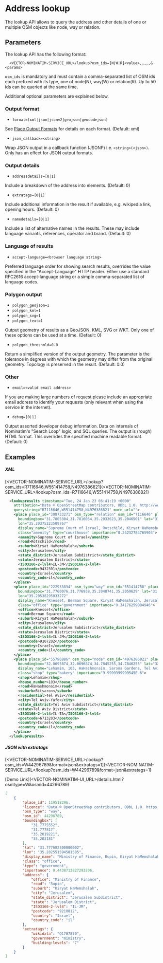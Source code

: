 # Address lookup

The lookup API allows to query the address and other details of one or
multiple OSM objects like node, way or relation.

## Parameters

The lookup API has the following format:

```
  <VECTOR-NOMINATIM-SERVICE_URL>/lookup?osm_ids=[N|W|R]<value>,…,…,&<params>
```

`osm_ids` is mandatory and must contain a comma-separated list of OSM ids each
prefixed with its type, one of node(N), way(W) or relation(R). Up to 50 ids
can be queried at the same time.

Additional optional parameters are explained below.

### Output format

* `format=[xml|json|jsonv2|geojson|geocodejson]`

See [Place Output Formats](/getting-started/vector/services/nominatim/nominatim_output#output-formats) for details on each format. (Default: xml)

* `json_callback=<string>`

Wrap JSON output in a callback function (JSONP) i.e. `<string>(<json>)`.
Only has an effect for JSON output formats.

### Output details

* `addressdetails=[0|1]`

Include a breakdown of the address into elements. (Default: 0)


* `extratags=[0|1]`

Include additional information in the result if available,
e.g. wikipedia link, opening hours. (Default: 0)


* `namedetails=[0|1]`

Include a list of alternative names in the results. These may include
language variants, references, operator and brand. (Default: 0)


### Language of results

* `accept-language=<browser language string>`

Preferred language order for showing search results, overrides the value
specified in the "Accept-Language" HTTP header.
Either use a standard RFC2616 accept-language string or a simple
comma-separated list of language codes.

### Polygon output

* `polygon_geojson=1`
* `polygon_kml=1`
* `polygon_svg=1`
* `polygon_text=1`

Output geometry of results as a GeoJSON, KML, SVG or WKT. Only one of these
options can be used at a time. (Default: 0)

* `polygon_threshold=0.0`

Return a simplified version of the output geometry. The parameter is the
tolerance in degrees with which the geometry may differ from the original
geometry. Topology is preserved in the result. (Default: 0.0)

### Other

* `email=<valid email address>`

If you are making large numbers of request please include an appropriate email
address to identify your requests (only relevant when using the service in the internet).

* `debug=[0|1]`

Output assorted developer debug information. Data on internals of Nominatim's
"Search Loop" logic, and SQL queries. The output is (rough) HTML format.
This overrides the specified machine readable format. (Default: 0)


## Examples

##### XML

[<VECTOR-NOMINATIM-SERVICE_URL>/lookup?osm_ids=R7116646,W551414758,N4976386821](<VECTOR-NOMINATIM-SERVICE_URL>/lookup?osm_ids=R7116646,W551414758,N4976386821)

```xml
  <lookupresults timestamp="Tue, 24 Jan 23 06:41:19 +0000"
    attribution="Data © OpenStreetMap contributors, ODbL 1.0. http://www.openstreetmap.org/copyright"
    querystring="R7116646,W551414758,N4976386821" more_url="">
    <place place_id="308733271" osm_type="relation" osm_id="7116646" place_rank="30" address_rank="30"
      boundingbox="31.7805304,31.7816054,35.2033623,35.2046501" lat="31.78107505"
      lon="35.20375223509767"
      display_name="Supreme Court of Israel, Rotschild, Kiryat HaMemshalah, Jerusalem, Jerusalem Subdistrict, Jerusalem District, 9432301, Israel"
      class="amenity" type="courthouse" importance="0.24232784765904">
      <amenity>Supreme Court of Israel</amenity>
      <road>Rotschild</road>
      <suburb>Kiryat HaMemshalah</suburb>
      <city>Jerusalem</city>
      <state_district>Jerusalem Subdistrict</state_district>
      <state>Jerusalem District</state>
      <ISO3166-2-lvl4>IL-JM</ISO3166-2-lvl4>
      <postcode>9432301</postcode>
      <country>Israel</country>
      <country_code>il</country_code>
    </place>
    <place place_id="222933834" osm_type="way" osm_id="551414758" place_rank="30" address_rank="30"
      boundingbox="31.7760076,31.776938,35.2048741,35.2059629" lat="31.776474049999997"
      lon="35.20538295033272"
      display_name="Knesset, Berman Square, Kiryat HaMemshalah, Jerusalem, Jerusalem Subdistrict, Jerusalem District, 9107202, Israel"
      class="office" type="government" importance="0.34176259084946">
      <office>Knesset</office>
      <road>Berman Square</road>
      <suburb>Kiryat HaMemshalah</suburb>
      <city>Jerusalem</city>
      <state_district>Jerusalem Subdistrict</state_district>
      <state>Jerusalem District</state>
      <ISO3166-2-lvl4>IL-JM</ISO3166-2-lvl4>
      <postcode>9107202</postcode>
      <country>Israel</country>
      <country_code>il</country_code>
    </place>
    <place place_id="55796886" osm_type="node" osm_id="4976386821" place_rank="30" address_rank="30"
      boundingbox="32.0695874,32.0696874,34.7845255,34.7846255" lat="32.0696374" lon="34.7845755"
      display_name="Lehamim, 103, HaHashmonaim, Sarona Gardens, Tel Aviv, Bitsaron, Tel Aviv-Yafo, Tel Aviv Subdistrict, Tel Aviv District, 6713203, Israel"
      class="shop" type="bakery" importance="9.9999999999545E-6">
      <shop>Lehamim</shop>
      <house_number>103</house_number>
      <road>HaHashmonaim</road>
      <suburb>Bitsaron</suburb>
      <residential>Tel Aviv</residential>
      <city>Tel Aviv-Yafo</city>
      <state_district>Tel Aviv Subdistrict</state_district>
      <state>Tel Aviv District</state>
      <ISO3166-2-lvl4>IL-TA</ISO3166-2-lvl4>
      <postcode>6713203</postcode>
      <country>Israel</country>
      <country_code>il</country_code>
    </place>
  </lookupresults>
```

##### JSON with extratags

[<VECTOR-NOMINATIM-SERVICE_URL>/lookup?osm_ids=W44296789&format=json&extratags=1](<VECTOR-NOMINATIM-SERVICE_URL>/lookup?osm_ids=W44296789&format=json&extratags=1)

[Demo Link](<VECTOR-NOMINATIM-UI_URL>/details.html?osmtype=W&osmid=44296789)

```json
[
    {
        "place_id": 119518296,
        "licence": "Data © OpenStreetMap contributors, ODbL 1.0. https://osm.org/copyright",
        "osm_type": "way",
        "osm_id": 44296789,
        "boundingbox": [
            "31.7775552",
            "31.777817",
            "35.2019221",
            "35.203181"
        ],
        "lat": "31.777682300000002",
        "lon": "35.202551594501585",
        "display_name": "Ministry of Finance, Rupin, Kiryat HaMemshalah, Jerusalem, Jerusalem Subdistrict, Jerusalem District, 9218812, Israel",
        "class": "office",
        "type": "government",
        "importance": 0.4438713827293206,
        "address": {
            "office": "Ministry of Finance",
            "road": "Rupin",
            "suburb": "Kiryat HaMemshalah",
            "city": "Jerusalem",
            "state_district": "Jerusalem Subdistrict",
            "state": "Jerusalem District",
            "ISO3166-2-lvl4": "IL-JM",
            "postcode": "9218812",
            "country": "Israel",
            "country_code": "il"
        },
        "extratags": {
            "wikidata": "Q1707870",
            "government": "ministry",
            "building:levels": "7"
        }
    }
]
```